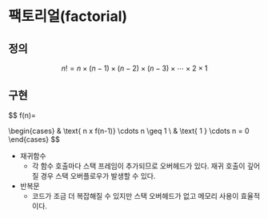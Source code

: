 # 팩토리얼(factorial)
## 정의
$$
n! = n \times (n-1) \times (n-2) \times (n-3) \times \cdots \times 2 \times 1
$$

## 구현
$$
f(n)=

\begin{cases}
 & \text{ n x f(n-1)} \cdots n \geq 1 \\
 & \text{ 1 } \cdots n = 0 
\end{cases} 
$$

+ 재귀함수
  + 각 함수 호출마다 스택 프레임이 추가되므로 오버헤드가 있다. 재귀 호출이 깊어질 경우 스택 오버플로우가 발생할 수 있다.
+ 반복문
  + 코드가 조금 더 복잡해질 수 있지만 스택 오버헤드가 없고 메모리 사용이 효율적이다.